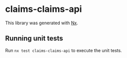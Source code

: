# claims-claims-api

This library was generated with [Nx](https://nx.dev).

## Running unit tests

Run `nx test claims-claims-api` to execute the unit tests.
